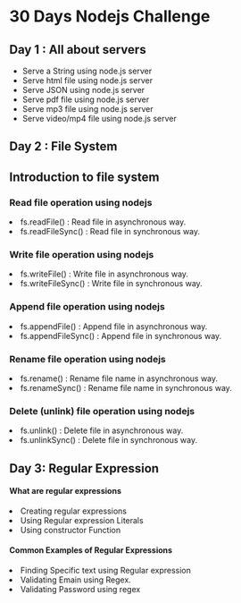 # 30 Days Nodejs Challenge

## Day 1 : All about servers
<ul>
 <li> Serve a String using node.js server</li>
<li>Serve html file using node.js server</li>
<li>Serve JSON using node.js server</li>
<li>Serve pdf file using node.js server</li>
<li>Serve mp3 file using node.js server</li>
<li>Serve video/mp4 file using node.js server</li>
</ul>

## Day 2 : File System
<h2>Introduction to file system</h2>
<h3>Read file operation using nodejs</h3>
<li>fs.readFile() : Read file in asynchronous way.</li>
<li>fs.readFileSync() : Read file in synchronous way.</li>
<h3>Write file operation using nodejs</h3>
<li>fs.writeFile() : Write file in asynchronous way.</li>
<li>fs.writeFileSync() : Write file in synchronous way.</li>
<h3>Append file operation using nodejs</h3>
<li>fs.appendFile() : Append file in asynchronous way.</li>
<li>fs.appendFileSync() : Append file in synchronous way.</li>
<h3>Rename file operation using nodejs</h3>
<li>fs.rename() : Rename file name in asynchronous way.</li>
<li>fs.renameSync() : Rename file name in synchronous way.</li>
<h3>Delete (unlink) file operation using nodejs</h3>
<li>fs.unlink() : Delete file in asynchronous way.</li>
<li>fs.unlinkSync() : Delete file in synchronous way.</li>

## Day 3: Regular Expression
<h4>What are regular expressions</h4>
<li>Creating regular expressions</li>
<li>Using Regular expression Literals</li>
<li>Using constructor Function</li>
<h4>Common Examples of Regular Expressions</h4>
<li>Finding Specific text using Regular expression</li>
<li>Validating Emain using Regex.</li>
<li>Validating Password using regex</li>

